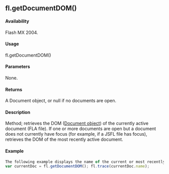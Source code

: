 ## fl.getDocumentDOM()

#### Availability

Flash MX 2004.

#### Usage

fl.getDocumentDOM()

#### Parameters

None.

#### Returns

A Document object, or null if no documents are open.

#### Description

Method; retrieves the DOM ([Document object](#_bookmark116)) of the currently active document (FLA file). If one or more documents are open but a document does not currently have focus (for example, if a JSFL file has focus), retrieves the DOM of the most recently active document.

#### Example

```javascript
The following example displays the name of the current or most recently active document in the Output panel:
var currentDoc = fl.getDocumentDOM(); fl.trace(currentDoc.name);

```